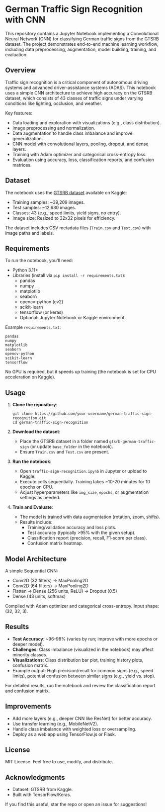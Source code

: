 # German Traffic Sign Recognition with CNN

This repository contains a Jupyter Notebook implementing a Convolutional Neural Network (CNN) for classifying German traffic signs from the GTSRB dataset. The project demonstrates end-to-end machine learning workflow, including data preprocessing, augmentation, model building, training, and evaluation.

## Overview
Traffic sign recognition is a critical component of autonomous driving systems and advanced driver-assistance systems (ADAS). This notebook uses a simple CNN architecture to achieve high accuracy on the GTSRB dataset, which consists of 43 classes of traffic signs under varying conditions like lighting, occlusion, and weather.

Key features:
- Data loading and exploration with visualizations (e.g., class distribution).
- Image preprocessing and normalization.
- Data augmentation to handle class imbalance and improve generalization.
- CNN model with convolutional layers, pooling, dropout, and dense layers.
- Training with Adam optimizer and categorical cross-entropy loss.
- Evaluation using accuracy, loss, classification reports, and confusion matrices.

## Dataset
The notebook uses the [GTSRB dataset](https://www.kaggle.com/datasets/meowmeowmeowmeowmeow/gtsrb-german-traffic-sign) available on Kaggle:
- Training samples: ~39,209 images.
- Test samples: ~12,630 images.
- Classes: 43 (e.g., speed limits, yield signs, no entry).
- Image size: Resized to 32x32 pixels for efficiency.

The dataset includes CSV metadata files (`Train.csv` and `Test.csv`) with image paths and labels.

## Requirements
To run the notebook, you'll need:
- Python 3.11+
- Libraries (install via `pip install -r requirements.txt`):
  - pandas
  - numpy
  - matplotlib
  - seaborn
  - opencv-python (cv2)
  - scikit-learn
  - tensorflow (or keras)
  - Optional: Jupyter Notebook or Kaggle environment

Example `requirements.txt`:
```
pandas
numpy
matplotlib
seaborn
opencv-python
scikit-learn
tensorflow
```

No GPU is required, but it speeds up training (the notebook is set for CPU acceleration on Kaggle).

## Usage
1. **Clone the repository**:
   ```
   git clone https://github.com/your-username/german-traffic-sign-recognition.git
   cd german-traffic-sign-recognition
   ```

2. **Download the dataset**:
   - Place the GTSRB dataset in a folder named `gtsrb-german-traffic-sign` (or update `base_folder` in the notebook).
   - Ensure `Train.csv` and `Test.csv` are present.

3. **Run the notebook**:
   - Open `traffic-sign-recognition.ipynb` in Jupyter or upload to Kaggle.
   - Execute cells sequentially. Training takes ~10-20 minutes for 10 epochs on CPU.
   - Adjust hyperparameters like `img_size`, `epochs`, or augmentation settings as needed.

4. **Train and Evaluate**:
   - The model is trained with data augmentation (rotation, zoom, shifts).
   - Results include:
     - Training/validation accuracy and loss plots.
     - Test accuracy (typically >95% with the given setup).
     - Classification report (precision, recall, F1-score per class).
     - Confusion matrix heatmap.

## Model Architecture
A simple Sequential CNN:
- Conv2D (32 filters) → MaxPooling2D
- Conv2D (64 filters) → MaxPooling2D
- Flatten → Dense (256 units, ReLU) → Dropout (0.5)
- Dense (43 units, softmax)

Compiled with Adam optimizer and categorical cross-entropy. Input shape: (32, 32, 3).

## Results
- **Test Accuracy**: ~96-98% (varies by run; improve with more epochs or deeper model).
- **Challenges**: Class imbalance (visualized in the notebook) may affect minority classes.
- **Visualizations**: Class distribution bar plot, training history plots, confusion matrix.
- Example output: High precision/recall for common signs (e.g., speed limits), potential confusion between similar signs (e.g., yield vs. stop).

For detailed results, run the notebook and review the classification report and confusion matrix.

## Improvements
- Add more layers (e.g., deeper CNN like ResNet) for better accuracy.
- Use transfer learning (e.g., MobileNetV2).
- Handle class imbalance with weighted loss or oversampling.
- Deploy as a web app using TensorFlow.js or Flask.

## License
MIT License. Feel free to use, modify, and distribute.

## Acknowledgments
- Dataset: GTSRB from Kaggle.
- Built with TensorFlow/Keras.

If you find this useful, star the repo or open an issue for suggestions!
